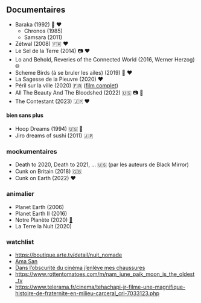 Documentaires
-------------
* Baraka (1992) 🎥 ❤️
    * Chronos (1985)
    * Samsara (2011)
* Zétwal (2008) 🇫🇷 ❤️
* Le Sel de la Terre (2014) 📷 ❤️
* Lo and Behold, Reveries of the Connected World (2016, Werner Herzog) 🌐
* Scheme Birds (à se bruler les ailes) (2019) 🏴󠁧󠁢󠁳󠁣󠁴󠁿 ❤️
* La Sagesse de la Pieuvre (2020) ❤️
* Péril sur la ville (2020) 🇫🇷 ([film complet](https://www.youtube.com/watch?v=kNKGmD9-1uI))
* All The Beauty And The Bloodshed (2022) 🇺🇸 📷 💊
* The Contestant (2023) 🇯🇵 ❤️


#### bien sans plus

* Hoop Dreams (1994) 🇺🇸 🏀
* Jiro dreams of sushi (2011) 🇯🇵


### mockumentaires

* Death to 2020, Death to 2021, ... 🇺🇸 (par les auteurs de Black Mirror)
* Cunk on Britain (2018) 🇬🇧
* Cunk on Earth (2022) ❤️


### animalier

* Planet Earth (2006)
* Planet Earth II (2016)
* Notre Planète (2020) [📰](https://fr.wikipedia.org/wiki/Notre_plan%C3%A8te)
* La Terre la Nuit (2020)


### watchlist

* https://boutique.arte.tv/detail/nuit_nomade
* [Ama San](https://www.on-tenk.com/fr/documentaires/coup-de-coeur/ama-san)
* [Dans l’obscurité du cinéma j’enlève mes chaussures](https://www.allocine.fr/film/fichefilm_gen_cfilm=250663.html)
* https://www.rottentomatoes.com/m/nam_june_paik_moon_is_the_oldest_tv
* https://www.telerama.fr/cinema/tehachapi-jr-filme-une-magnifique-histoire-de-fraternite-en-milieu-carceral_cri-7033123.php

